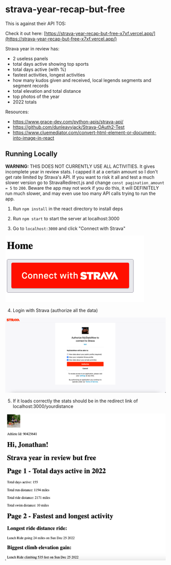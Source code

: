 # strava-year-recap-but-free

This is against their API TOS:

Check it out here:
[https://strava-year-recap-but-free-x7xf.vercel.app/](https://strava-year-recap-but-free-x7xf.vercel.app/)

Strava year in review has:
- 2 useless panels
- total days active showing top sports
- total days active (with %)
- fastest activities, longest activities
- how many kudos given and received, local legends segments and segment records
- total elevation and total distance
- top photos of the year
- 2022 totals

Resources:
- https://www.grace-dev.com/python-apis/strava-api/
- https://github.com/dunleavyjack/Strava-OAuth2-Test
- https://www.cluemediator.com/convert-html-element-or-document-into-image-in-react

## Running Locally

**WARNING:** THIS DOES NOT CURRENTLY USE ALL ACTIVITIES. It gives incomplete year in review stats. I capped it at a certain amount so I don't get rate limited by Strava's API. If you want to risk it all and test a much slower version go to StravaRedirect.js and change `const pagination_amount = 5` to `200`. Beware the app may not work if you do this, it will DEFINITELY run much slower, and may even use too many API calls trying to run the app.

1. Run `npm install` in the react directory to install deps

2. Run `npm start` to start the server at localhost:3000

3. Go to `localhost:3000` and click "Connect with Strava"

![Alt text](assets/home.png)

4. Login with Strava (authorize all the data)

![Alt text](assets/strava_login.png)

5. If it loads correctly the stats should be in the redirect link of localhost:3000/yourdistance

![Alt text](assets/stats_example.png)
